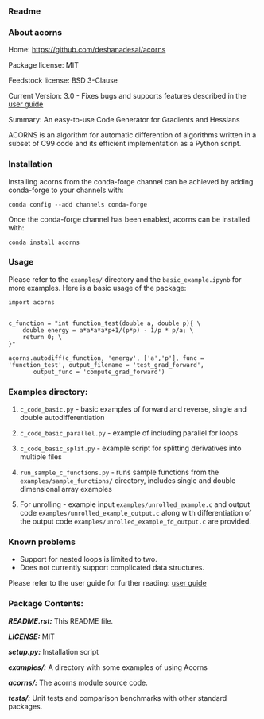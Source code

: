 ### Readme


### About acorns

Home: https://github.com/deshanadesai/acorns

Package license: MIT

Feedstock license: BSD 3-Clause

Current Version: 3.0 - Fixes bugs and supports features described in the [user guide](https://github.com/deshanadesai/acorns/blob/master/doc/ACORNS_user_guide.pdf)

Summary: An easy-to-use Code Generator for Gradients and Hessians

ACORNS is an algorithm for automatic differention of algorithms written in a subset of C99 code and its efficient implementation as a Python script.

### Installation

Installing acorns from the conda-forge channel can be achieved by adding conda-forge to your channels with:

`conda config --add channels conda-forge`

Once the conda-forge channel has been enabled, acorns can be installed with:

`conda install acorns`

### Usage

Please refer to the `examples/` directory and the `basic_example.ipynb` for more examples. Here is a basic usage of the package:


```
import acorns

    
c_function = "int function_test(double a, double p){ \
    double energy = a*a*a*a*p+1/(p*p) - 1/p * p/a; \
    return 0; \
}"

acorns.autodiff(c_function, 'energy', ['a','p'], func = 'function_test', output_filename = 'test_grad_forward',
       output_func = 'compute_grad_forward')
```

### Examples directory:

1. `c_code_basic.py` - basic examples of forward and reverse, single and double autodifferentiation

2. `c_code_basic_parallel.py` - example of including parallel for loops

3. `c_code_basic_split.py` - example script for splitting derivatives into multiple files

4. `run_sample_c_functions.py` - runs sample functions from the `examples/sample_functions/` directory, includes single and double dimensional array examples

5. For unrolling - example input  `examples/unrolled_example.c` and output code `examples/unrolled_example_output.c` along with differentiation of the output code `examples/unrolled_example_fd_output.c` are provided.

### Known problems

- Support for nested loops is limited to two.
- Does not currently support complicated data structures.

Please refer to the user guide for further reading: [user guide](https://github.com/deshanadesai/acorns/blob/master/doc/ACORNS_user_guide.pdf)
### Package Contents:

***README.rst:***
  This README file.
  
***LICENSE:***
  MIT
  
***setup.py:***
  Installation script
  
***examples/:***
  A directory with some examples of using Acorns
  
***acorns/:***
  The acorns module source code.
  
***tests/:***
  Unit tests and comparison benchmarks with other standard packages.


